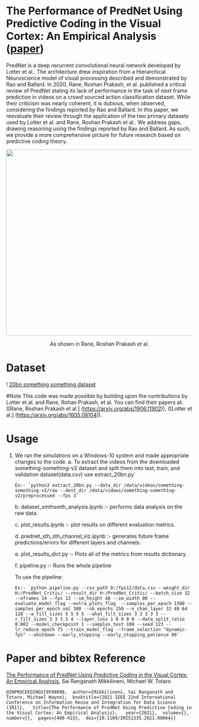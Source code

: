 # The Performance of PredNet Using Predictive Coding in the Visual Cortex: An Empirical Analysis ([paper](https://ieeexplore.ieee.org/document/9599098))
PredNet is a deep recurrent convolutional neural network developed by Lotter et al.. The architecture drew inspiration from a Hierarchical Neuroscience model of visual processing described and demonstrated by Rao and Ballard. In 2020, Rane, Roshan Prakash, et al. published a critical review of PredNet stating its lack of performance in the task of next frame prediction in videos on a crowd sourced action classification dataset. While their criticism was nearly coherent, it is dubious, when observed, considering the findings reported by Rao and Ballard. In this paper, we reevaluate their review through the application of the two primary datasets used by Lotter et al. and Rane, Roshan Prakash et al.. We address gaps, drawing reasoning using the findings reported by Rao and Ballard. As such, we provide a more comprehensive picture for future research based on predictive coding theory.

<p align="center">
  <img width="750" height="500" src="https://github.com/RoshanRane/Predictive-video-classification/blob/master/PredNet_Vanilla.jpg"></img>
</p>
<p align="center">
  As shown in Rane, Roshan Prakash et al.
</p>

# Dataset
! [20bn something something dataset](https://20bn.com/datasets/something-something)

#Note
This code was made possible by building upon the contributions by Lotter et al. and Rane, Rohan Prakash, et al. You can find their papers at: ([Rane, Roshan Prakash et al.] (https://arxiv.org/abs/1906.11902)), ([Lotter et al.] (https://arxiv.org/abs/1605.08104)).
# Usage

1.  We ran the simulations on a Windows-10 system and made appropriate changes to the code.
    a. To extract the videos from the downloaded something-something-v2 dataset and split them into test, train, and validation dataset(data.csv) use extract_20bn.py`  

        Ex:- `python3 extract_20bn.py --data_dir /data/videos/something-something-v2/raw --dest_dir /data/videos/something-something-v2/preprocessed --fps 3`

    b. dataset_smthsmth_analysis.ipynb :- performs data analysis on the raw data.  

    c. plot_results.ipynb :- plot results on different evaluation metrics.  

    d. prednet_sth_sth_channel_viz.ipynb :- generates future frame predictions/errors for different layers and channels.
    
    e. plot_results_dict.py :- Plots all of the metrics from results dictionary.
    
    f. pipeline.py :- Runs the whole pipeline
      
      To use the pipeline:
      
        Ex:- `python pipeline.py --csv_path D:/fps12/data.csv --weight_dir H:/PredNet_Critic/ --result_dir H:/PredNet_Critic/ --batch_size 32 --nframes 24 --fps 12 --im_height 48 --im_width 80 --evaluate_model_flag --extra_plots_flag  --samples_per_epoch 1500 --samples_per_epoch_val 300 --nb_epochs 150 --n_chan_layer 32 48 64 128 --a_filt_sizes 5 5 5 5 --ahat_filt_sizes 3 3 3 3 3 --r_filt_sizes 3 3 3 3 4 --layer_loss 1 0 0 0 0 --data_split_ratio 0.002 --model_checkpoint 1 --samples_test 100 --seed 123 --lr_reduce_epoch 75 --train_model_flag --frame_selection "dynamic-fps" --shutdown --early_stopping --early_stopping_patience 80`
  

# Paper and bibtex Reference
[The Performance of PredNet Using Predictive Coding in the Visual Cortex: An Empirical Analysis](https://ieeexplore.ieee.org/document/9599098), Sai Ranganath Mikkilineni, Michael W. Totaro
```
@INPROCEEDINGS{9599098,  author={Mikkilineni, Sai Ranganath and Totaro, Michael Wayne},  booktitle={2021 IEEE 22nd International Conference on Information Reuse and Integration for Data Science (IRI)},   title={The Performance of PredNet Using Predictive Coding in the Visual Cortex: An Empirical Analysis},   year={2021},  volume={},  number={},  pages={408-415},  doi={10.1109/IRI51335.2021.00064}}
```
